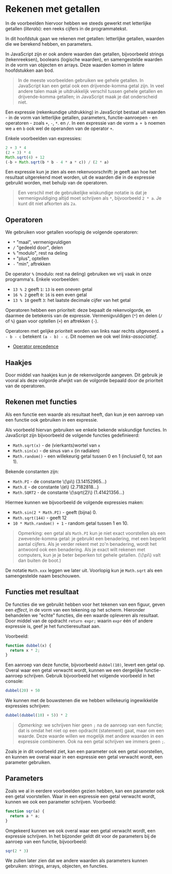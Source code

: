 # Rekenen met getallen

In de voorbeelden hiervoor hebben we steeds gewerkt met letterlijke getallen (*literals*): een reeks cijfers in de programmatekst.

In dit hoofdstuk gaan we rekenen met getallen: letterlijke getallen, waarden die we berekend hebben, en parameters.

In JavaScript zijn er ook andere waarden dan getallen, bijvoorbeeld strings (tekenreeksen), booleans (logische waarden), en samengestelde waarden in de vorm van objecten en arrays. Deze waarden komen in latere hoofdstukken aan bod.

> In de meeste voorbeelden gebruiken we gehele getallen. In JavaScript kan een getal ook een drijvende-komma getal zijn. In veel andere talen maak je uitdrukkelijk verschil tussen gehele getallen en drijvende-komma getallen; in JavaScript maak je dat onderscheid niet.

Een expressie (rekenkundige uitdrukking) in JavaScript bestaat uit waarden - in de vorm van letterlijke getallen, parameters, functie-aanroepen - en operatoren - zoals `+`, `-`, `*`. en `/`. In een expressie van de vorm `a + b` noemen we `a` en `b` ook wel de operanden van de operator `+`.

Enkele voorbeelden van expressies:

```js
2 + 3 * 4
(2 + 3) * 4
Math.sqrt(4) + 12
(-b + Math.sqrt(b * b - 4 * a * c)) / (2 * a)
```

Een expressie kun je zien als een rekenvoorschrift: je geeft aan hoe het resultaat uitgerekend moet worden, uit de waarden die in de expressie gebruikt worden, met behulp van de operatoren.

> Een verschil met de gebruikelijke wiskundige notatie is dat je vermenigvuldiging altijd moet schrijven als `*`, bijvoorbeeld `2 * a`. Je kunt dit niet afkorten als `2a`.

## Operatoren

We gebruiken voor getallen voorlopig de volgende operatoren:

* `*` "maal", vermenigvuldigen
* `/` "gedeeld door", delen
* `%` "modulo", rest na deling
* `+` "plus", optellen
* `-` "min", aftrekken

De operator `%` (modulo: rest na deling) gebruiken we vrij vaak in onze programma's. Enkele voorbeelden:

* `13 % 2` geeft `1`: `13` is een oneven getal
* `16 % 2` geeft `0`: `16` is een even getal
* `13 % 10` geeft `3`: het laatste decimale cijfer van het getal

Operatoren hebben een prioriteit: deze bepaalt de rekenvolgorde, en daarmee de betekenis van de expressie. Vermenigvuldigen (`*`) en delen (`/` of `%`) gaan voor optellen (`+`) en aftrekken (`-`).

Operatoren met gelijke prioriteit worden van links naar rechts uitgevoerd. `a - b - c` betekent `(a - b) - c`. Dit noemen we ook wel *links-associatief*.

* [Operator precedence](https://developer.mozilla.org/en-US/docs/Web/JavaScript/Reference/Operators/Operator_Precedence)

## Haakjes

Door middel van haakjes kun je de rekenvolgorde aangeven. Dit gebruik je vooral als deze volgorde afwijkt van de volgorde bepaald door de prioriteit van de operatoren.

## Rekenen met functies

Als een functie een waarde als resultaat heeft, dan kun je een aanroep van een functie ook gebruiken in een expressie.

Als voorbeeld hiervan gebruiken we enkele bekende wiskundige functies. In JavaScript zijn bijvoorbeeld de volgende functies gedefinieerd:

* `Math.sqrt(x)` - de (vierkants)wortel van `x`
* `Math.sin(x)` - de sinus van `x` (in radialen)
* `Math.random()` - een willekeurig getal tussen 0 en 1 (inclusief 0, tot aan 1).

Bekende constanten zijn:

* `Math.PI` - de constante \\(\pi\\) (3.14152965...)
* `Math.E` - de constante \\(e\\) (2.7182818...)
* `Math.SQRT2` - de constante \\(\sqrt{2}\\) (1.41421356...)

Hiermee kunnen we bijvoorbeeld de volgende expressies maken:

* `Math.sin(2 * Math.PI)` - geeft (bijna) 0.
* `Math.sqrt(144)` - geeft 12
* `10 * Math.random() + 1` - random getal tussen 1 en 10.

> Opmerking: een getal als `Math.PI` kun je niet exact voorstellen als een zwevende-komma getal: je gebruikt een benadering, met een beperkt aantal cijfers. Als je verder rekent met zo'n benadering, wordt het antwoord ook een benadering. Als je exact wilt rekenen met computers, kun je je beter beperken tot gehele getallen. (\\(\pi\\) valt dan buiten de boot.) 

De notatie `Math.xxx` leggen we later uit. Voorlopig kun je `Math.sqrt` als een samengestelde naam beschouwen.


## Functies met resultaat

De functies die we gebruikt hebben voor het tekenen van een figuur, geven een *effect*, in de vorm van een tekening op het scherm. Hieronder behandelen we "echte" functies, die een waarde opleveren als resultaat. Door middel van de opdracht `return expr;` waarin `expr` één of andere expressie is, geef je het functieresultaat aan.

Voorbeeld:

```js
function dubbel(x) {
  return x * 2;
}
```

Een aanroep van deze functie, bijvoorbeeld `dubbel(10)`, levert een getal op. Overal waar een getal verwacht wordt, kunnen we een dergelijke functie-aanroep schrijven. Gebruik bijvoorbeeld het volgende voorbeeld in het console:

```js
dubbel(20) + 50
```

We kunnen met de bouwstenen die we hebben willekeurig ingewikkelde expressies schrijven:

```js
dubbel(dubbel(10) + 5)) * 2
```

> *Opmerking*: we schrijven hier geen `;` na de aanroep van een functie; dat is omdat het niet op een opdracht (statement) gaat, maar om een waarde. Deze waarde willen we mogelijk met andere waarden in een expressie combineren. Ook na een getal schrijven we immers geen `;`.

Zoals je in dit voorbeeld ziet, kan een parameter ook een getal voorstellen, en kunnen we overal waar in een expressie een getal verwacht wordt, een parameter gebruiken.

## Parameters

Zoals we al in eerdere voorbeelden gezien hebben, kan een parameter ook een getal voorstellen. Waar in een expressie een getal verwacht wordt, kunnen we ook een parameter schrijven. Voorbeeld:

```js
function sqr(a) {
  return a * a;
}
```

Omgekeerd kunnen we ook overal waar een getal verwacht wordt, een expressie schrijven. In het bijzonder geldt dit voor de parameters bij de aanroep van een functie, bijvoorbeeld:

```js
sqr(2 * 3)
```

We zullen later zien dat we andere waarden als parameters kunnen gebruiken: strings, arrays, objecten, en functies.
